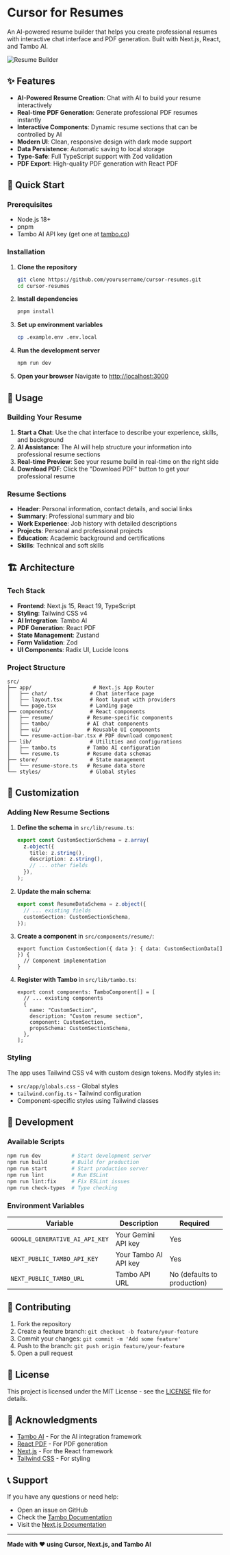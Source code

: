 # Cursor for Resumes

An AI-powered resume builder that helps you create professional resumes with interactive chat interface and PDF generation. Built with Next.js, React, and Tambo AI.

![Resume Builder](public/cv-home.png)

## ✨ Features

- **AI-Powered Resume Creation**: Chat with AI to build your resume interactively
- **Real-time PDF Generation**: Generate professional PDF resumes instantly
- **Interactive Components**: Dynamic resume sections that can be controlled by AI
- **Modern UI**: Clean, responsive design with dark mode support
- **Data Persistence**: Automatic saving to local storage
- **Type-Safe**: Full TypeScript support with Zod validation
- **PDF Export**: High-quality PDF generation with React PDF

## 🚀 Quick Start

### Prerequisites

- Node.js 18+
- pnpm
- Tambo AI API key (get one at [tambo.co](https://tambo.co))

### Installation

1. **Clone the repository**

   ```bash
   git clone https://github.com/yourusername/cursor-resumes.git
   cd cursor-resumes
   ```

2. **Install dependencies**

   ```bash
   pnpm install
   ```

3. **Set up environment variables**

   ```bash
   cp .example.env .env.local
   ```

4. **Run the development server**

   ```bash
   npm run dev
   ```

5. **Open your browser**
   Navigate to [http://localhost:3000](http://localhost:3000)

## 📖 Usage

### Building Your Resume

1. **Start a Chat**: Use the chat interface to describe your experience, skills, and background
2. **AI Assistance**: The AI will help structure your information into professional resume sections
3. **Real-time Preview**: See your resume build in real-time on the right side
4. **Download PDF**: Click the "Download PDF" button to get your professional resume

### Resume Sections

- **Header**: Personal information, contact details, and social links
- **Summary**: Professional summary and bio
- **Work Experience**: Job history with detailed descriptions
- **Projects**: Personal and professional projects
- **Education**: Academic background and certifications
- **Skills**: Technical and soft skills

## 🏗️ Architecture

### Tech Stack

- **Frontend**: Next.js 15, React 19, TypeScript
- **Styling**: Tailwind CSS v4
- **AI Integration**: Tambo AI
- **PDF Generation**: React PDF
- **State Management**: Zustand
- **Form Validation**: Zod
- **UI Components**: Radix UI, Lucide Icons

### Project Structure

```
src/
├── app/                    # Next.js App Router
│   ├── chat/              # Chat interface page
│   ├── layout.tsx         # Root layout with providers
│   └── page.tsx           # Landing page
├── components/            # React components
│   ├── resume/           # Resume-specific components
│   ├── tambo/            # AI chat components
│   ├── ui/               # Reusable UI components
│   └── resume-action-bar.tsx # PDF download component
├── lib/                   # Utilities and configurations
│   ├── tambo.ts          # Tambo AI configuration
│   └── resume.ts         # Resume data schemas
├── store/                 # State management
│   └── resume-store.ts   # Resume data store
└── styles/                # Global styles
```

## 🎨 Customization

### Adding New Resume Sections

1. **Define the schema** in `src/lib/resume.ts`:

   ```typescript
   export const CustomSectionSchema = z.array(
     z.object({
       title: z.string(),
       description: z.string(),
       // ... other fields
     }),
   );
   ```

2. **Update the main schema**:

   ```typescript
   export const ResumeDataSchema = z.object({
     // ... existing fields
     customSection: CustomSectionSchema,
   });
   ```

3. **Create a component** in `src/components/resume/`:

   ```tsx
   export function CustomSection({ data }: { data: CustomSectionData[] }) {
     // Component implementation
   }
   ```

4. **Register with Tambo** in `src/lib/tambo.ts`:
   ```tsx
   export const components: TamboComponent[] = [
     // ... existing components
     {
       name: "CustomSection",
       description: "Custom resume section",
       component: CustomSection,
       propsSchema: CustomSectionSchema,
     },
   ];
   ```

### Styling

The app uses Tailwind CSS v4 with custom design tokens. Modify styles in:

- `src/app/globals.css` - Global styles
- `tailwind.config.ts` - Tailwind configuration
- Component-specific styles using Tailwind classes

## 🔧 Development

### Available Scripts

```bash
npm run dev          # Start development server
npm run build        # Build for production
npm run start        # Start production server
npm run lint         # Run ESLint
npm run lint:fix     # Fix ESLint issues
npm run check-types  # Type checking
```

### Environment Variables

| Variable                       | Description           | Required                    |
| ------------------------------ | --------------------- | --------------------------- |
| `GOOGLE_GENERATIVE_AI_API_KEY` | Your Gemini API key   | Yes                         |
| `NEXT_PUBLIC_TAMBO_API_KEY`    | Your Tambo AI API key | Yes                         |
| `NEXT_PUBLIC_TAMBO_URL`        | Tambo API URL         | No (defaults to production) |

## 🤝 Contributing

1. Fork the repository
2. Create a feature branch: `git checkout -b feature/your-feature`
3. Commit your changes: `git commit -m 'Add some feature'`
4. Push to the branch: `git push origin feature/your-feature`
5. Open a pull request

## 📄 License

This project is licensed under the MIT License - see the [LICENSE](LICENSE) file for details.

## 🙏 Acknowledgments

- [Tambo AI](https://tambo.co) - For the AI integration framework
- [React PDF](https://react-pdf.org/) - For PDF generation
- [Next.js](https://nextjs.org/) - For the React framework
- [Tailwind CSS](https://tailwindcss.com/) - For styling

## 📞 Support

If you have any questions or need help:

- Open an issue on GitHub
- Check the [Tambo Documentation](https://docs.tambo.co)
- Visit the [Next.js Documentation](https://nextjs.org/docs)

---

**Made with ❤️ using Cursor, Next.js, and Tambo AI**
